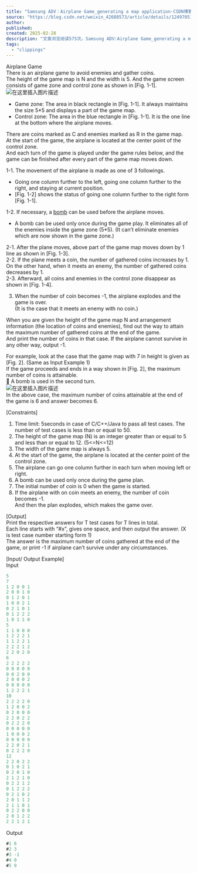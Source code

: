 ```yaml
---
title: "Samsung ADV：Airplane Game_generating a map application-CSDN博客"
source: "https://blog.csdn.net/weixin_42688573/article/details/124970517"
author:
published:
created: 2025-02-28
description: "文章浏览阅读575次。Samsung ADV:Airplane Game_generating a map application"
tags:
  - "clippings"
---
```

Airplane Game  
There is an airplane game to avoid enemies and gather coins.  
The height of the game map is N and the width is 5. And the game screen consists of game zone and control zone as shown in \[Fig. 1-1\].  
![在这里插入图片描述](https://i-blog.csdnimg.cn/blog_migrate/30761ad7247ad18343202cdc9db93ab0.png)

- Game zone: The area in black rectangle in \[Fig. 1-1\]. It always maintains the size 5\*5 and displays a part of the game map.
- Control zone: The area in the blue rectangle in \[Fig. 1-1\]. It is the one line at the bottom where the airplane moves.

There are coins marked as C and enemies marked as R in the game map.  
At the start of the game, the airplane is located at the center point of the control zone.  
And each turn of the game is played under the game rules below, and the game can be finished after every part of the game map moves down.

1-1. The movement of the airplane is made as one of 3 followings.

- Going one column further to the left, going one column further to the right, and staying at current position.
- \[Fig. 1-2\] shows the status of going one column further to the right form \[Fig. 1-1\].

1-2. If necessary, a [bomb](https://so.csdn.net/so/search?q=bomb&spm=1001.2101.3001.7020) can be used before the airplane moves.

- A bomb can be used only once during the game play. It eliminates all of the enemies inside the game zone (5\*5). (It can’t eliminate enemies which are now shown in the game zone.)

2-1. After the plane moves, above part of the game map moves down by 1 line as shown in \[Fig. 1-3\].  
2-2. If the plane meets a coin, the number of gathered coins increases by 1.  
On the other hand, when it meets an enemy, the number of gathered coins decreases by 1.  
2-3. Afterward, all coins and enemies in the control zone disappear as shown in \[Fig. 1-4\].

3. When the number of coin becomes -1, the airplane explodes and the game is over.  
(It is the case that it meets an enemy with no coin.)

When you are given the height of the game map N and arrangement information (the location of coins and enemies), find out the way to attain the maximum number of gathered coins at the end of the game.  
And print the number of coins in that case. If the airplane cannot survive in any other way, output -1.

For example, look at the case that the game map with 7 in height is given as \[Fig. 2\]. (Same as Input Example 1)  
If the game proceeds and ends in a way shown in \[Fig. 2\], the maximum number of coins is attainable.  
 A bomb is used in the second turn.  
![在这里插入图片描述](https://i-blog.csdnimg.cn/blog_migrate/3abc6b08d8b69493331383e44c136762.png)  
In the above case, the maximum number of coins attainable at the end of the game is 6 and answer becomes 6.

\[Constraints\]

1. Time limit: 5seconds in case of C/C++/Java to pass all test cases. The number of test cases is less than or equal to 50.
2. The height of the game map (N) is an integer greater than or equal to 5 and less than or equal to 12. (5<=N<=12)
3. The width of the game map is always 5.
4. At the start of the game, the airplane is located at the center point of the control zone.
5. The airplane can go one column further in each turn when moving left or right.
6. A bomb can be used only once during the game plan.
7. The initial number of coin is 0 when the game is started.
8. If the airplane with on coin meets an enemy, the number of coin becomes -1.  
And then the plan explodes, which makes the game over.

\[Output\]  
Print the respective answers for T test cases for T lines in total.  
Each line starts with “#x”, gives one space, and then output the answer. (X is test case number starting form 1)  
The answer is the maximum number of coins gathered at the end of the game, or print -1 if airplane can’t survive under any circumstances.

\[Input/ Output Example\]  
Input

```java
5
7
1 2 0 0 1
2 0 0 1 0
0 1 2 0 1
1 0 0 2 1
0 2 1 0 1
0 1 2 2 2
1 0 1 1 0
5
1 1 0 0 0
1 2 2 2 1
1 1 2 2 1
2 2 2 1 2
2 2 0 2 0
6
2 2 2 2 2
0 0 0 0 0
0 0 2 0 0
2 0 0 0 2
0 0 0 0 0
1 2 2 2 1
10
2 2 2 2 0
1 2 0 0 2
0 2 0 0 0
2 2 0 2 2
0 2 2 2 0
0 0 0 0 0
1 0 0 0 2
0 0 0 0 0
2 2 0 2 1
0 2 2 2 0
12
2 2 0 2 2
0 1 0 2 1
0 2 0 1 0
2 1 2 1 0
0 2 2 1 2
0 1 2 2 2
0 2 1 0 2
2 0 1 1 2
2 1 1 0 1
0 2 2 0 0
2 0 1 2 2
2 2 1 2 1


```

Output

```java
#1 6
#2 3
#3 -1
#4 0
#5 9

```